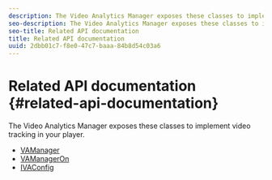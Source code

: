 ```yaml
---
description: The Video Analytics Manager exposes these classes to implement video tracking in your player.
seo-description: The Video Analytics Manager exposes these classes to implement video tracking in your player.
seo-title: Related API documentation
title: Related API documentation
uuid: 2dbb01c7-f8e0-47c7-baaa-84b8d54c03a6
---
```


# Related API documentation {#related-api-documentation}

The Video Analytics Manager exposes these classes to implement video tracking in your player.

* [VAManager](https://help.adobe.com/en_US/primetime/api/reference_implementation/android/javadoc/com/adobe/primetime/reference/manager/VAManager.html)
* [VAManagerOn](https://help.adobe.com/en_US/primetime/api/reference_implementation/android/javadoc/com/adobe/primetime/reference/manager/VAManagerOn.html)
* [IVAConfig](https://help.adobe.com/en_US/primetime/api/reference_implementation/android/javadoc/com/adobe/primetime/reference/config/IVAConfig.html)